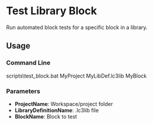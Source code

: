 # Test Library Block

Run automated block tests for a specific block in a library.

## Usage

### Command Line
scripts\test_block.bat MyProject MyLibDef.lc3lib MyBlock

### Parameters
- **ProjectName**: Workspace/project folder
- **LibraryDefinitionName**: .lc3lib file
- **BlockName**: Block to test
